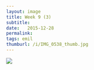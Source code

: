 ```yaml
---
layout: image
title: Week 9 (3)
subtitle: 
date:   2015-12-28
permalink: 
tags: emil
thumburl: /i/IMG_0538_thumb.jpg
---
```

![]({{site.url}}/i/IMG_0538_thumb.jpg)
